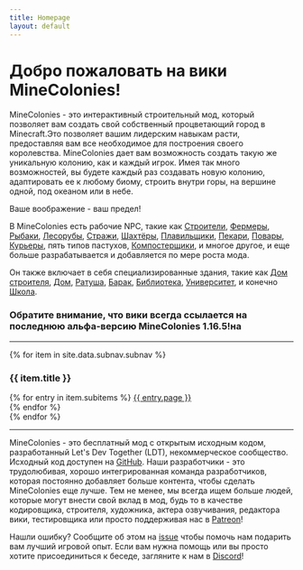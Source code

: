 ```yaml
---
title: Homepage
layout: default
---
```

# Добро пожаловать на вики MineColonies!

MineColonies - это интерактивный строительный мод, который позволяет вам создать свой собственный процветающий город в Minecraft.Это позволяет вашим лидерским навыкам расти, предоставляя вам все необходимое для построения своего королевства. MineColonies дает вам возможность создать такую же уникальную колонию, как и каждый игрок. Имея так много возможностей, вы будете каждый раз создавать новую колонию, адаптировать ее к любому биому, строить внутри горы, на вершине одной, под океаном или в небе.

Ваше воображение - ваш предел!

В MineColonies есть рабочие NPC, такие как [Строители](../../source/workers/builder), [Фермеры](../../source/workers/farmer), [Рыбаки](../../source/workers/fisher), [Лесорубы](../../source/workers/forester), [Стражи](../../source/workers/guard), [Шахтёры](../../source/workers/miner), [Плавильщики](../../source/workers/smelter), [Пекари](../../source/workers/baker), [Повары](../../source/workers/cook), [Курьеры](../../source/workers/courier), пять типов пастухов, [Компостерщики](../../source/workers/composter), и многое другое, и еще больше разрабатывается и добавляется по мере роста мода.

Он также включает в себя специализированные здания, такие как [Дом строителя](../../source/buildings/warehouse), [Дом](../../source/buildings/house), [Ратуша](../../source/buildings/townhall), [Барак](../../source/buildings/barracks), [Библиотека](../../source/buildings/library), [Университет](../../source/buildings/university), и конечно [Школа](../../source/buildings/school).

### Обратите внимание, что вики всегда ссылается на последнюю альфа-версию MineColonies 1.16.5!на

---

<div class="row">
{% for item in site.data.subnav.subnav %}
    <div class="col-lg col-md-3 col-sm-12 text-center">
        <h3 class="button p-1">{{ item.title }}</h3>
        {% for entry in item.subitems %}
            <a class="" href="{{ entry.url | relative_url }}">{{ entry.page }}</a><br />
        {% endfor %}
    </div>
{% endfor %}
</div>

---

MineColonies - это бесплатный мод с открытым исходным кодом, разработанный Let's Dev Together (LDT), некоммерческое сообщество. Исходный код доступен на [GitHub](https://github.com/ldtteam/minecolonies). Наши разработчики - это трудолюбивая, хорошо интегрированная команда разработчиков, которая постоянно добавляет больше контента, чтобы сделать MineColonies еще лучше. Тем не менее, мы всегда ищем больше людей, которые могут внести свой вклад в мод, будь то в качестве кодировщика, строителя, художника, актера озвучивания, редактора вики, тестировщика или просто поддерживая нас в [Patreon](https://www.patreon.com/minecolonies)!

Нашли ошибку? Сообщите об этом на [issue](https://github.com/ldtteam/minecolonies/issues/new/choose) чтобы помочь нам подарить вам лучший игровой опыт. Если вам нужна помощь или вы просто хотите присоединиться к беседе, загляните к нам в [Discord](https://discord.minecolonies.com)!
